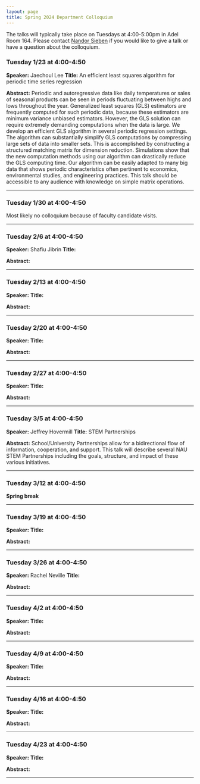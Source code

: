 ```yaml
---
layout: page
title: Spring 2024 Department Colloquium
---
```


The talks will typically take place on Tuesdays at 4:00-5:00pm in Adel Room 164. Please contact <a href="mailto:nandor.sieben@nau.edu">Nandor Sieben</a> if you would like to give a talk or have a question about the colloquium.

### Tuesday 1/23 at 4:00-4:50
**Speaker:** Jaechoul Lee
**Title:** An efficient least squares algorithm for periodic time series regression

**Abstract:** 
Periodic and autoregressive data like daily temperatures or sales of seasonal products can be seen in periods fluctuating between highs and lows throughout the year. Generalized least squares (GLS) estimators are frequently computed for such periodic data, because these estimators are minimum variance unbiased estimators. However, the GLS solution can require extremely demanding computations when the data is large. We develop an efficient GLS algorithm in several periodic regression settings. The algorithm can substantially simplify GLS computations by compressing large sets of data into smaller sets. This is accomplished by constructing a structured matching matrix for dimension reduction. Simulations show that the new computation methods using our algorithm can drastically reduce the GLS computing time. Our algorithm can be easily adapted to many big data that shows periodic characteristics often pertinent to economics, environmental studies, and engineering practices. This talk should be accessible to any audience with knowledge on simple matrix operations.

<hr>

### Tuesday 1/30 at 4:00-4:50

Most likely no colloquium because of faculty candidate visits.

<hr>

### Tuesday 2/6 at 4:00-4:50
**Speaker:** Shafiu Jibrin
**Title:** 

**Abstract:** 

<hr>

### Tuesday 2/13 at 4:00-4:50
**Speaker:** 
**Title:** 

**Abstract:** 

<hr>

### Tuesday 2/20 at 4:00-4:50
**Speaker:** 
**Title:** 

**Abstract:** 

<hr>

### Tuesday 2/27 at 4:00-4:50
**Speaker:** 
**Title:** 

**Abstract:** 

<hr>

### Tuesday 3/5 at 4:00-4:50
**Speaker:** Jeffrey Hovermill
**Title:** STEM Partnerships

**Abstract:** 
School/University Partnerships allow for a bidirectional flow of information, cooperation, and support.  This talk will describe several NAU STEM Partnerships including the goals, structure, and impact of these various initiatives.

<hr>

### Tuesday 3/12 at 4:00-4:50
**Spring break** 

<hr>

### Tuesday 3/19 at 4:00-4:50 
**Speaker:** 
**Title:** 

**Abstract:** 

<hr>

### Tuesday 3/26 at 4:00-4:50
**Speaker:** Rachel Neville
**Title:** 

**Abstract:** 

<hr>

### Tuesday 4/2 at 4:00-4:50
**Speaker:** 
**Title:** 

**Abstract:** 

<hr>

### Tuesday 4/9 at 4:00-4:50
**Speaker:** 
**Title:** 

**Abstract:** 

<hr>

### Tuesday 4/16 at 4:00-4:50
**Speaker:** 
**Title:** 

**Abstract:** 

<hr>

### Tuesday 4/23 at 4:00-4:50
**Speaker:** 
**Title:** 

**Abstract:** 

<hr>



